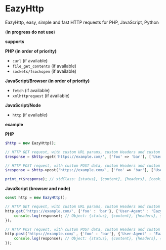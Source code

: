 EazyHttp
=========

EazyHttp, easy, simple and fast HTTP requests for PHP, JavaScript, Python

(**in progress do not use**)

**supports**

**PHP (in order of priority)**

* `curl` (if available)
* `file_get_contents` (if available)
* `sockets/fsockopen` (if available)

**JavaScript/Browser (in order of priority)**

* `fetch` (if available)
* `xmlhttprequest` (if available)

**JavaScript/Node**

* `http` (if available)

**example**

**PHP**
```php
$http = new EazyHttp();

// HTTP GET request, with custom URL params, custom Headers and custom Cookies
$response = $http->get('https://example.com/', ['foo' => 'bar'], ['User-Agent' => 'EazyHttp'], [['name' => 'a_cookie', 'value' => 'some cookie value']]);

// HTTP POST request, with custom POST data, custom Headers and custom Cookies
$response = $http->post('https://example.com/', ['foo' => 'bar'], ['User-Agent' => 'EazyHttp'], [['name' => 'a_cookie', 'value' => 'some cookie value']]);

print_r($response); // stdClass: {status}, {content}, {headers}, {cookies}
```

**JavaScript (browser and node)**
```js
const http = new EazyHttp();

// HTTP GET request, with custom URL params, custom Headers and custom Cookies
http.get('https://example.com/', {'foo' : 'bar'}, {'User-Agent' : 'EazyHttp'}, [{'name' : 'a_cookie', 'value' : 'some cookie value'}], function(err, response) {
    console.log(response); // Object: {status}, {content}, {headers}, {cookies}
});

// HTTP POST request, with custom POST data, custom Headers and custom Cookies
http.post('https://example.com/', {'foo' : 'bar'}, {'User-Agent' : 'EazyHttp'}, [{'name' : 'a_cookie', 'value' : 'some cookie value'}], function(err, response) {
    console.log(response); // Object: {status}, {content}, {headers}, {cookies}
});
```

